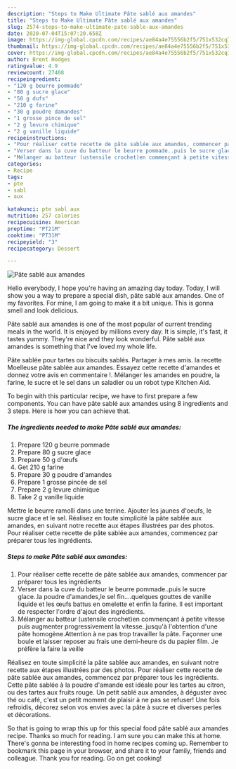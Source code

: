 ```yaml
---
description: "Steps to Make Ultimate Pâte sablé aux amandes"
title: "Steps to Make Ultimate Pâte sablé aux amandes"
slug: 2574-steps-to-make-ultimate-pate-sable-aux-amandes
date: 2020-07-04T15:07:20.658Z
image: https://img-global.cpcdn.com/recipes/ae84a4e75556b2f5/751x532cq70/pate-sable-aux-amandes-photo-principale-de-la-recette.jpg
thumbnail: https://img-global.cpcdn.com/recipes/ae84a4e75556b2f5/751x532cq70/pate-sable-aux-amandes-photo-principale-de-la-recette.jpg
cover: https://img-global.cpcdn.com/recipes/ae84a4e75556b2f5/751x532cq70/pate-sable-aux-amandes-photo-principale-de-la-recette.jpg
author: Brent Hodges
ratingvalue: 4.9
reviewcount: 27408
recipeingredient:
- "120 g beurre pommade"
- "80 g sucre glace"
- "50 g dufs"
- "210 g farine"
- "30 g poudre damandes"
- "1 grosse pince de sel"
- "2 g levure chimique"
- "2 g vanille liquide"
recipeinstructions:
- "Pour réaliser cette recette de pâte sablée aux amandes, commencer par préparer tous les ingrédients"
- "Verser dans la cuve du batteur le beurre pommade..puis le sucre glace..la poudre d&#39;amandes,le sel fin....quelques gouttes de vanille liquide et les œufs battus en omelette et enfin la farine. Il est important de respecter l&#39;ordre d&#39;ajout des ingrédients."
- "Mélanger au batteur (ustensile crochet)en commençant à petite vitesse puis augmenter progressivement la vitesse..jusqu&#39;à l&#39;obtention d&#39;une pâte homogène.Attention à ne pas trop travailler la pâte. Façonner une boule et laisser reposer au frais une demi-heure ds du papier film. Je préfère la faire la veille"
categories:
- Recipe
tags:
- pte
- sabl
- aux

katakunci: pte sabl aux 
nutrition: 257 calories
recipecuisine: American
preptime: "PT21M"
cooktime: "PT31M"
recipeyield: "3"
recipecategory: Dessert

---
```



![Pâte sablé aux amandes](https://img-global.cpcdn.com/recipes/ae84a4e75556b2f5/751x532cq70/pate-sable-aux-amandes-photo-principale-de-la-recette.jpg)

Hello everybody, I hope you're having an amazing day today. Today, I will show you a way to prepare a special dish, pâte sablé aux amandes. One of my favorites. For mine, I am going to make it a bit unique. This is gonna smell and look delicious.

Pâte sablé aux amandes is one of the most popular of current trending meals in the world. It is enjoyed by millions every day. It is simple, it's fast, it tastes yummy. They're nice and they look wonderful. Pâte sablé aux amandes is something that I've loved my whole life.

Pâte sablée pour tartes ou biscuits sablés. Partager à mes amis. la recette Moelleuse pâte sablée aux amandes. Essayez cette recette d&#39;amandes et donnez votre avis en commentaire !. Mélanger les amandes en poudre, la farine, le sucre et le sel dans un saladier ou un robot type Kitchen Aid.


To begin with this particular recipe, we have to first prepare a few components. You can have pâte sablé aux amandes using 8 ingredients and 3 steps. Here is how you can achieve that.

<!--inarticleads1-->

##### The ingredients needed to make Pâte sablé aux amandes:

1. Prepare 120 g beurre pommade
1. Prepare 80 g sucre glace
1. Prepare 50 g d&#39;œufs
1. Get 210 g farine
1. Prepare 30 g poudre d&#39;amandes
1. Prepare 1 grosse pincée de sel
1. Prepare 2 g levure chimique
1. Take 2 g vanille liquide


Mettre le beurre ramolli dans une terrine. Ajouter les jaunes d&#39;oeufs, le sucre glace et le sel. Réalisez en toute simplicité la pâte sablée aux amandes, en suivant notre recette aux étapes illustrées par des photos. Pour réaliser cette recette de pâte sablée aux amandes, commencez par préparer tous les ingrédients. 

<!--inarticleads2-->

##### Steps to make Pâte sablé aux amandes:

1. Pour réaliser cette recette de pâte sablée aux amandes, commencer par préparer tous les ingrédients
1. Verser dans la cuve du batteur le beurre pommade..puis le sucre glace..la poudre d&#39;amandes,le sel fin....quelques gouttes de vanille liquide et les œufs battus en omelette et enfin la farine. Il est important de respecter l&#39;ordre d&#39;ajout des ingrédients.
1. Mélanger au batteur (ustensile crochet)en commençant à petite vitesse puis augmenter progressivement la vitesse..jusqu&#39;à l&#39;obtention d&#39;une pâte homogène.Attention à ne pas trop travailler la pâte. Façonner une boule et laisser reposer au frais une demi-heure ds du papier film. Je préfère la faire la veille


Réalisez en toute simplicité la pâte sablée aux amandes, en suivant notre recette aux étapes illustrées par des photos. Pour réaliser cette recette de pâte sablée aux amandes, commencez par préparer tous les ingrédients. Cette pâte sablée à la poudre d&#39;amande est idéale pour les tartes au citron, ou des tartes aux fruits rouge. Un petit sablé aux amandes, à déguster avec thé ou café, c&#39;est un petit moment de plaisir à ne pas se refuser! Une fois refroidis, décorez selon vos envies avec la pâte à sucre et diverses perles et décorations. 

So that is going to wrap this up for this special food pâte sablé aux amandes recipe. Thanks so much for reading. I am sure you can make this at home. There's gonna be interesting food in home recipes coming up. Remember to bookmark this page in your browser, and share it to your family, friends and colleague. Thank you for reading. Go on get cooking!
